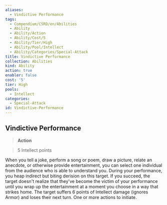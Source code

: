 ```yaml
---
aliases:
  - Vindictive Performance
tags:
  - Compendium/CSRD/en/Abilities
  - Ability
  - Ability/Action
  - Ability/Cost/5
  - Ability/Tier/High
  - Ability/Pool/Intellect
  - Ability/Categories/Special-Attack
title: Vindictive Performance
collection: Abilities
kind: Ability
action: true
enabler: false
cost: '5'
tier: High
pools:
  - Intellect
categories:
  - Special-Attack
id: Vindictive-Performance
---
```

## Vindictive Performance    
>**Action**    
>5 Intellect points  
    
When you tell a joke, perform a song or poem, draw a picture, relate an anecdote, or otherwise provide entertainment, you can select one individual from the audience who is able to understand you. During your performance, you heap indirect but biting derision on this target. If you succeed, the target doesn't realize that they've become the victim of your performance until you wrap up the entertainment at a moment you choose in a way that strikes home. The target suffers 6 points of Intellect damage (ignores Armor) and loses their next turn. One or more actions to initiate.
